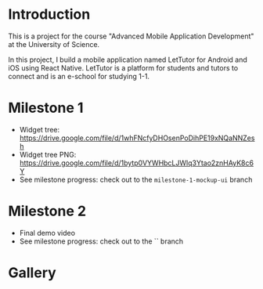 # Introduction

This is a project for the course "Advanced Mobile Application Development" at the University of Science.

In this project, I build a mobile application named LetTutor for Android and iOS using React Native. LetTutor is a platform for students and tutors to connect and is an e-school for studying 1-1. 

# Milestone 1

- Widget tree: https://drive.google.com/file/d/1whFNcfyDHOsenPoDihPE19xNQaNNZesh
- Widget tree PNG: https://drive.google.com/file/d/1bytp0VYWHbcLJWlq3Ytao2znHAyK8c6Y
- See milestone progress: check out to the `milestone-1-mockup-ui` branch

# Milestone 2

- Final demo video
- See milestone progress: check out to the `` branch

# Gallery
